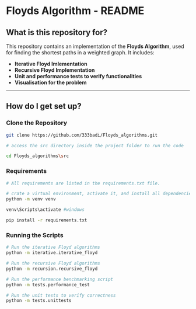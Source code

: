 # Floyds Algorithm - README

## **What is this repository for?**  

This repository contains an implementation of the **Floyds Algorithm**, used for finding the shortest paths in a weighted graph. It includes:  

- **Iterative Floyd Imlementation**  
- **Recursive Floyd Implementation**  
- **Unit and performance tests to verify functionalities**  
- **Visualisation for the problem**  

---

## **How do I get set up?**  

### **Clone the Repository**  
```sh
git clone https://github.com/333badi/Floyds_algorithms.git

# access the src directory inside the project folder to run the code

cd Floyds_algorithms\src
```

### **Requirements**

```sh
# All requirements are listed in the requirements.txt file. 

# crate a virtual environment, activate it, and install all dependencies from the requirements.txt to run the code
python -m venv venv

venv\Scripts\activate #windows

pip install -r requirements.txt
```

### **Running the Scripts**

```sh
# Run the iterative Floyd algorithms
python -m iterative.iterative_floyd
```

```sh
# Run the recursive Floyd algorithms
python -m recursion.recursive_floyd
```

```sh
# Run the performance benchmarking script
python -m tests.performance_test
```

```sh
# Run the unit tests to verify correctness
python -m tests.unittests
```

